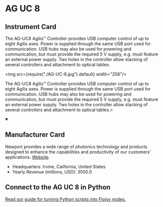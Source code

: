 
# AG UC 8

## Instrument Card

<div className="flex">

<div>

The AG-UC8 Agilis™ Controller provides USB computer control of up to eight Agilis axes. Power is supplied through the same USB port used for communication. USB hubs may also be used for powering and communication, but must provide the required 5 V supply, e.g. must feature an external power supply. Two holes in the controller allow stacking of several controllers and attachment to optical tables.

</div>

<img src={require("./AG-UC-8.jpg").default} width="256"/>

</div>

The AG-UC8 Agilis™ Controller provides USB computer control of up to eight Agilis axes. Power is supplied through the same USB port used for communication. USB hubs may also be used for powering and communication, but must provide the required 5 V supply, e.g. must feature an external power supply. Two holes in the controller allow stacking of several controllers and attachment to optical tables.>

<details open>
<summary><h2>Manufacturer Card</h2></summary>

Newport provides a wide range of photonics technology and products designed to enhance the capabilities and productivity of our customers' applications. <a href="https://www.newport.com/">Website</a>.

<ul>
  <li>Headquarters: Irvine, California, United States</li>
  <li>Yearly Revenue (millions, USD): 3500.0</li>
</ul>
</details>

## Connect to the AG UC 8 in Python

[Read our guide for turning Python scripts into Flojoy nodes.](https://docs.flojoy.ai/custom-nodes/creating-custom-node/)


